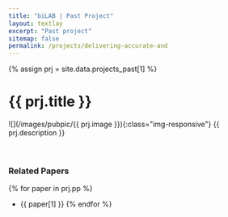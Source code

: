 ```yaml
---
title: "biLAB | Past Project"
layout: textlay
excerpt: "Past project"
sitemap: false
permalink: /projects/delivering-accurate-and
---
```


{% assign prj = site.data.projects_past[1] %}
# {{ prj.title }}
![](/images/pubpic/{{ prj.image }}){:class="img-responsive"}
{{ prj.description }}  
<br><br>

### Related Papers
{% for paper in prj.pp %}
* {{ paper[1] }}
{% endfor %}
<br>